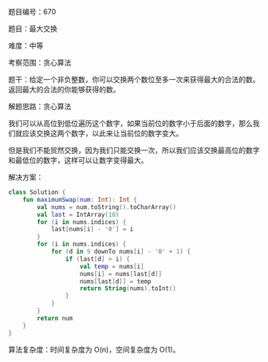 题目编号：670

题目：最大交换

难度：中等

考察范围：贪心算法

题干：给定一个非负整数，你可以交换两个数位至多一次来获得最大的合法的数。返回最大的合法的你能够获得的数。

解题思路：贪心算法

我们可以从高位到低位遍历这个数字，如果当前位的数字小于后面的数字，那么我们就应该交换这两个数字，以此来让当前位的数字变大。

但是我们不能贸然交换，因为我们只能交换一次，所以我们应该交换最高位的数字和最低位的数字，这样可以让数字变得最大。

解决方案：

```kotlin
class Solution {
    fun maximumSwap(num: Int): Int {
        val nums = num.toString().toCharArray()
        val last = IntArray(10)
        for (i in nums.indices) {
            last[nums[i] - '0'] = i
        }
        for (i in nums.indices) {
            for (d in 9 downTo nums[i] - '0' + 1) {
                if (last[d] > i) {
                    val temp = nums[i]
                    nums[i] = nums[last[d]]
                    nums[last[d]] = temp
                    return String(nums).toInt()
                }
            }
        }
        return num
    }
}
```

算法复杂度：时间复杂度为 O(n)，空间复杂度为 O(1)。
